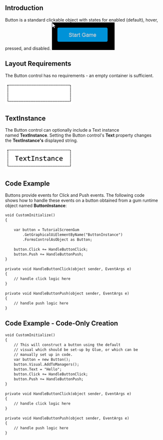 ## Introduction

Button is a standard clickable object with states for enabled (default), hover, pressed, and disabled. [![](/media/2017-12-2017-12-13_07-05-39.gif)](/media/2017-12-2017-12-13_07-05-39.gif)

## Layout Requirements

The Button control has no requirements - an empty container is sufficient.

![](/media/2017-12-img_5a485e78076db.png)

## TextInstance

The Button control can optionally include a Text instance named **TextInstance**. Setting the Button control's **Text** property changes the **TextInstance's** displayed string.

![](/media/2017-12-img_5a485fa592a56.png)

## Code Example

Buttons provide events for Click and Push events. The following code shows how to handle these events on a button obtained from a gum runtime object named **ButtonInstance**:

``` lang:c#
void CustomInitialize()
{

    var button = TutorialScreenGum
        .GetGraphicalUiElementByName("ButtonInstance")
        .FormsControlAsObject as Button;

    button.Click += HandleButtonClick;
    button.Push += HandleButtonPush;
}

private void HandleButtonClick(object sender, EventArgs e)
{
    // handle click logic here
}

private void HandleButtonPush(object sender, EventArgs e)
{
    // handle push logic here
}
```

## Code Example - Code-Only Creation

``` lang:c#
void CustomInitialize()
{
    // This will construct a button using the default
    // visual which should be set-up by Glue, or which can be
    // manually set up in code.
    var button = new Button();
    button.Visual.AddToManagers();
    button.Text = "Hello";
    button.Click += HandleButtonClick;
    button.Push += HandleButtonPush;
}

private void HandleButtonClick(object sender, EventArgs e)
{
    // handle click logic here
}

private void HandleButtonPush(object sender, EventArgs e)
{
    // handle push logic here
}
```

 
